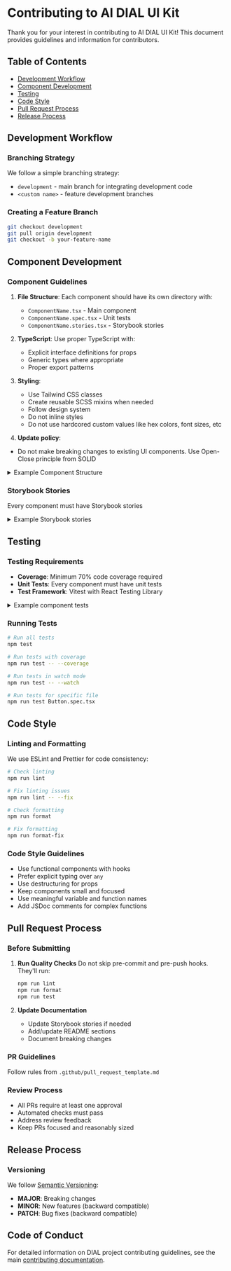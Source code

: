 # Contributing to AI DIAL UI Kit

Thank you for your interest in contributing to AI DIAL UI Kit! This document provides guidelines and information for contributors.

## Table of Contents

- [Development Workflow](#development-workflow)
- [Component Development](#component-development)
- [Testing](#testing)
- [Code Style](#code-style)
- [Pull Request Process](#pull-request-process)
- [Release Process](#release-process)

## Development Workflow

### Branching Strategy

We follow a simple branching strategy:

- `development` - main branch for integrating development code
- `<custom name>` - feature development branches

### Creating a Feature Branch

```bash
git checkout development
git pull origin development
git checkout -b your-feature-name
```

## Component Development

### Component Guidelines

1. **File Structure**: Each component should have its own directory with:
   - `ComponentName.tsx` - Main component
   - `ComponentName.spec.tsx` - Unit tests
   - `ComponentName.stories.tsx` - Storybook stories

2. **TypeScript**: Use proper TypeScript with:
   - Explicit interface definitions for props
   - Generic types where appropriate
   - Proper export patterns

3. **Styling**: 
   - Use Tailwind CSS classes
   - Create reusable SCSS mixins when needed
   - Follow design system
   - Do not inline styles
   - Do not use hardcored custom values like hex colors, font sizes, etc

4. **Update policy**:
 - Do not make breaking changes to existing UI components. Use Open-Close principle from SOLID 



<details>
<summary>Example Component Structure</summary>

```tsx
// Button.tsx
import classNames from 'classnames';
import type { FC, ReactNode } from 'react';

export interface ButtonProps {
  variant?: 'primary' | 'secondary';
  size?: 'sm' | 'md' | 'lg';
  children: ReactNode;
  disabled?: boolean;
  onClick?: () => void;
}

export const Button: FC<ButtonProps> = ({
  variant = 'primary',
  size = 'md',
  children,
  disabled = false,
  onClick,
}) => {
  return (
    <button
      className={classNames(
        'btn',
        `btn--${variant}`,
        `btn--${size}`,
        { 'btn--disabled': disabled }
      )}
      disabled={disabled}
      onClick={onClick}
    >
      {children}
    </button>
  );
};
```
</details>

### Storybook Stories

Every component must have Storybook stories

<details>
<summary>Example Storybook stories</summary>

```tsx
// Button.stories.tsx
import type { Meta, StoryObj } from '@storybook/react';
import { Button } from './Button';

const meta: Meta<typeof Button> = {
  title: 'Components/Button',
  component: Button,
  parameters: {
    layout: 'centered',
  },
  tags: ['autodocs'],
};

export default meta;
type Story = StoryObj<typeof meta>;

export const Primary: Story = {
  args: {
    variant: 'primary',
    children: 'Click me',
  },
};

export const Secondary: Story = {
  args: {
    variant: 'secondary',
    children: 'Click me',
  },
};
```
</details>

## Testing

### Testing Requirements

- **Coverage**: Minimum 70% code coverage required
- **Unit Tests**: Every component must have unit tests
- **Test Framework**: Vitest with React Testing Library


<details>
<summary>Example component tests</summary>

```tsx
// Button.spec.tsx
import { render, screen, fireEvent } from '@testing-library/react';
import { describe, it, expect, vi } from 'vitest';
import { Button } from './Button';

describe('Button', () => {
  it('renders children correctly', () => {
    render(<Button>Test Button</Button>);
    expect(screen.getByText('Test Button')).toBeInTheDocument();
  });

  it('calls onClick when clicked', () => {
    const handleClick = vi.fn();
    render(<Button onClick={handleClick}>Click me</Button>);
    
    fireEvent.click(screen.getByText('Click me'));
    expect(handleClick).toHaveBeenCalledTimes(1);
  });

  it('applies disabled state correctly', () => {
    render(<Button disabled>Disabled Button</Button>);
    expect(screen.getByText('Disabled Button')).toBeDisabled();
  });
});
```
</details>

### Running Tests

```bash
# Run all tests
npm test

# Run tests with coverage
npm run test -- --coverage

# Run tests in watch mode
npm run test -- --watch

# Run tests for specific file
npm run test Button.spec.tsx
```

## Code Style

### Linting and Formatting

We use ESLint and Prettier for code consistency:

```bash
# Check linting
npm run lint

# Fix linting issues
npm run lint -- --fix

# Check formatting
npm run format

# Fix formatting
npm run format-fix
```

### Code Style Guidelines

- Use functional components with hooks
- Prefer explicit typing over `any`
- Use destructuring for props
- Keep components small and focused
- Use meaningful variable and function names
- Add JSDoc comments for complex functions

## Pull Request Process

### Before Submitting

1. **Run Quality Checks**
Do not skip pre-commit and pre-push hooks. They'll run:
   ```bash
   npm run lint
   npm run format
   npm run test
   ```

2. **Update Documentation**
   - Update Storybook stories if needed
   - Add/update README sections
   - Document breaking changes

### PR Guidelines

Follow rules from `.github/pull_request_template.md`

### Review Process

- All PRs require at least one approval
- Automated checks must pass
- Address review feedback
- Keep PRs focused and reasonably sized

## Release Process

### Versioning

We follow [Semantic Versioning](https://semver.org/):

- **MAJOR**: Breaking changes
- **MINOR**: New features (backward compatible)
- **PATCH**: Bug fixes (backward compatible)


## Code of Conduct

For detailed information on DIAL project contributing guidelines, see the main [contributing documentation](https://github.com/epam/ai-dial/blob/main/CONTRIBUTING.md).